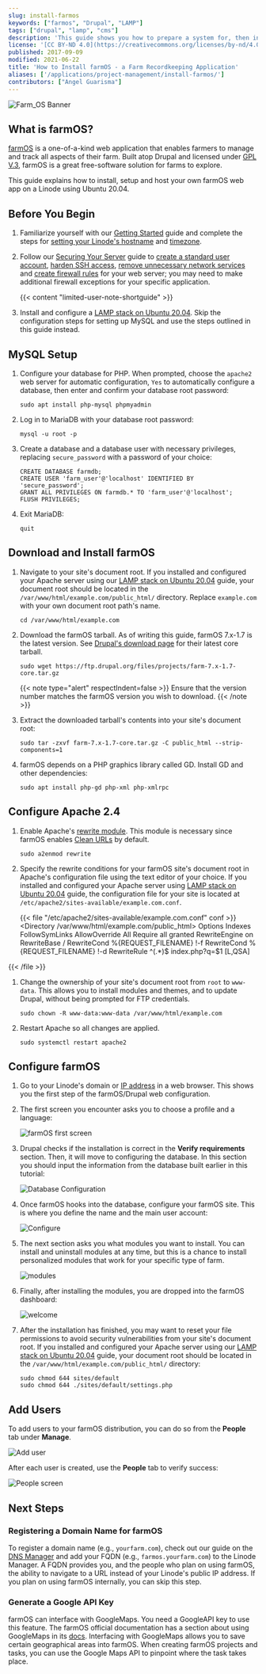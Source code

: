 ```yaml
---
slug: install-farmos
keywords: ["farmos", "Drupal", "LAMP"]
tags: ["drupal", "lamp", "cms"]
description: 'This guide shows you how to prepare a system for, then install and set up the agribusiness management web app, farmOS.'
license: '[CC BY-ND 4.0](https://creativecommons.org/licenses/by-nd/4.0)'
published: 2017-09-09
modified: 2021-06-22
title: 'How to Install farmOS - a Farm Recordkeeping Application'
aliases: ['/applications/project-management/install-farmos/']
contributors: ["Angel Guarisma"]
---
```


![Farm_OS Banner](FarmOS.png)

## What is farmOS?

[farmOS](http://farmos.org/) is a one-of-a-kind web application that enables farmers to manage and track all aspects of their farm. Built atop Drupal and licensed under [GPL V.3](https://www.gnu.org/licenses/gpl-3.0.en.html), farmOS is a great free-software solution for farms to explore.

This guide explains how to install, setup and host your own farmOS web app on a Linode using Ubuntu 20.04.

## Before You Begin

1.  Familiarize yourself with our [Getting Started](/docs/products/platform/get-started/) guide and complete the steps for [setting your Linode's hostname](/docs/products/compute/compute-instances/guides/set-up-and-secure/#configure-a-custom-hostname) and [timezone](/docs/products/compute/compute-instances/guides/set-up-and-secure/#set-the-timezone).

1.  Follow our [Securing Your Server](/docs/products/compute/compute-instances/guides/set-up-and-secure/) guide to [create a standard user account](/docs/products/compute/compute-instances/guides/set-up-and-secure/#add-a-limited-user-account), [harden SSH access](/docs/products/compute/compute-instances/guides/set-up-and-secure/#harden-ssh-access), [remove unnecessary network services](/docs/products/compute/compute-instances/guides/set-up-and-secure/#remove-unused-network-facing-services) and [create firewall rules](/docs/products/compute/compute-instances/guides/set-up-and-secure/#configure-a-firewall) for your web server; you may need to make additional firewall exceptions for your specific application.

    {{< content "limited-user-note-shortguide" >}}

1.  Install and configure a [LAMP stack on Ubuntu 20.04](/docs/guides/how-to-install-a-lamp-stack-on-ubuntu-20-04/). Skip the configuration steps for setting up MySQL and use the steps outlined in this guide instead.

## MySQL Setup

1.  Configure your database for PHP. When prompted, choose the `apache2` web server for automatic configuration, `Yes` to automatically configure a database, then enter and confirm your database root password:

        sudo apt install php-mysql phpmyadmin

1.  Log in to MariaDB with your database root password:

        mysql -u root -p

1.  Create a database and a database user with necessary privileges, replacing `secure_password` with a password of your choice:

        CREATE DATABASE farmdb;
        CREATE USER 'farm_user'@'localhost' IDENTIFIED BY 'secure_password';
        GRANT ALL PRIVILEGES ON farmdb.* TO 'farm_user'@'localhost';
        FLUSH PRIVILEGES;


1.  Exit MariaDB:

        quit

## Download and Install farmOS

1.  Navigate to your site's document root. If you installed and configured your Apache server using our [LAMP stack on Ubuntu 20.04](/docs/guides/how-to-install-a-lamp-stack-on-ubuntu-20-04/) guide, your document root should be located in the `/var/www/html/example.com/public_html/` directory. Replace `example.com` with your own document root path's name.

        cd /var/www/html/example.com

1.  Download the farmOS tarball. As of writing this guide, farmOS 7.x-1.7 is the latest version. See [Drupal's download page](https://www.drupal.org/project/farm) for their latest core tarball.

        sudo wget https://ftp.drupal.org/files/projects/farm-7.x-1.7-core.tar.gz

    {{< note type="alert" respectIndent=false >}}
Ensure that the version number matches the farmOS version you wish to download.
{{< /note >}}

1.  Extract the downloaded tarball's contents into your site's document root:

        sudo tar -zxvf farm-7.x-1.7-core.tar.gz -C public_html --strip-components=1

1.  farmOS depends on a PHP graphics library called GD. Install GD and other dependencies:

        sudo apt install php-gd php-xml php-xmlrpc

## Configure Apache 2.4

1.  Enable Apache's [rewrite module](https://httpd.apache.org/docs/current/mod/mod_rewrite.html). This module is necessary since farmOS enables [Clean URLs](https://www.drupal.org/getting-started/clean-urls) by default.

        sudo a2enmod rewrite

1.  Specify the rewrite conditions for your farmOS site's document root in Apache's configuration file using the text editor of your choice. If you installed and configured your Apache server using [LAMP stack on Ubuntu 20.04](/docs/guides/how-to-install-a-lamp-stack-on-ubuntu-20-04/) guide, the configuration file for your site is located at `/etc/apache2/sites-available/example.com.conf`.

    {{< file "/etc/apache2/sites-available/example.com.conf" conf >}}
<Directory /var/www/html/example.com/public_html>
    Options Indexes FollowSymLinks
    AllowOverride All
    Require all granted
      RewriteEngine on
      RewriteBase /
      RewriteCond %{REQUEST_FILENAME} !-f
      RewriteCond %{REQUEST_FILENAME} !-d
      RewriteRule ^(.*)$ index.php?q=$1 [L,QSA]
</Directory>
{{< /file >}}

1.  Change the ownership of your site's document root from `root` to `www-data`. This allows you to install modules and themes, and to update Drupal, without being prompted for FTP credentials.

        sudo chown -R www-data:www-data /var/www/html/example.com

1.  Restart Apache so all changes are applied.

        sudo systemctl restart apache2

## Configure farmOS

1.  Go to your Linode's domain or [IP address](/docs/guides/find-your-linodes-ip-address) in a web browser. This shows you the first step of the farmOS/Drupal web configuration.

1.  The first screen you encounter asks you to choose a profile and a language:

    ![farmOS first screen](firstscreen.png)

1.  Drupal checks if the installation is correct in the **Verify requirements** section. Then, it will move to configuring the database. In this section you should input the information from the database built earlier in this tutorial:

    ![Database Configuration](second.png)

1.  Once farmOS hooks into the database, configure your farmOS site. This is where you define the name and the main user account:

    ![Configure](configure.png)

1.  The next section asks you what modules you want to install. You can install and uninstall modules at any time, but this is a chance to install personalized modules that work for your specific type of farm.

    ![modules](modules.png)

1.  Finally, after installing the modules, you are dropped into the farmOS dashboard:

    ![welcome](welcome.png)

1.  After the installation has finished, you may want to reset your file permissions to avoid security vulnerabilities from your site's document root. If you installed and configured your Apache server using our [LAMP stack on Ubuntu 20.04](/docs/guides/how-to-install-a-lamp-stack-on-ubuntu-20-04/) guide, your document root should be located in the `/var/www/html/example.com/public_html/` directory:

        sudo chmod 644 sites/default
        sudo chmod 644 ./sites/default/settings.php

## Add Users

To add users to your farmOS distribution, you can do so from the **People** tab under **Manage**.

  ![Add user](Adduser.png)

After each user is created, use the **People** tab to verify success:

  ![People screen](peoplescreen.png)

## Next Steps

### Registering a Domain Name for farmOS

To register a domain name (e.g., `yourfarm.com`), check out our guide on the [DNS Manager](/docs/products/networking/dns-manager/) and add your FQDN (e.g., `farmos.yourfarm.com`) to the Linode Manager. A FQDN provides you, and the people who plan on using farmOS, the ability to navigate to a URL instead of your Linode's public IP address. If you plan on using farmOS internally, you can skip this step.

### Generate a Google API Key

farmOS can interface with GoogleMaps. You need a GoogleAPI key to use this feature. The farmOS official documentation has a section about using GoogleMaps in its [docs](https://farmos.org/hosting/apikeys/). Interfacing with GoogleMaps allows you to save certain geographical areas into farmOS. When creating farmOS projects and tasks, you can use the Google Maps API to pinpoint where the task takes place.
